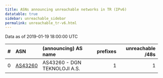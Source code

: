 ```yaml
---
title: ASNs announcing unreachable networks in TR (IPv6)
datatable: true
sidebar: unreachable_sidebar
permalink: unreachable_tr-v6.html
---
```


Data as of 2019-01-19 18:00:00 UTC


<div class="datatable-begin"></div>

|   # | ASN                                    | (announcing) AS name         |   prefixes |   unreachable /48s |
|----:|:---------------------------------------|:-----------------------------|-----------:|-------------------:|
|   0 | [AS43260](unreachable_AS43260-v6.html) | AS43260 - DGN TEKNOLOJI A.S. |          1 |                  1 |

<div class="datatable-end"></div>